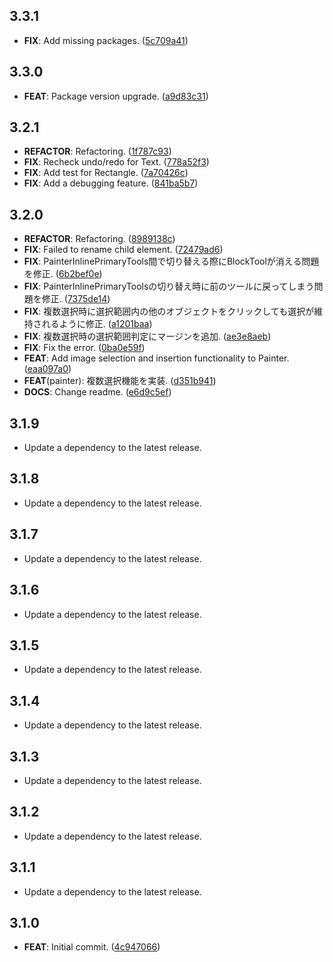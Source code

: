 ## 3.3.1

 - **FIX**: Add missing packages. ([5c709a41](https://github.com/mathrunet/flutter_masamune/commit/5c709a41fd098184ced41b35bf787287e2e3f99a))

## 3.3.0

 - **FEAT**: Package version upgrade. ([a9d83c31](https://github.com/mathrunet/flutter_masamune/commit/a9d83c315f458a1b1629fddbac2f5ceb3a4d3480))

## 3.2.1

 - **REFACTOR**: Refactoring. ([1f787c93](https://github.com/mathrunet/flutter_masamune/commit/1f787c937c85f69f83233474b54e70d380944b33))
 - **FIX**: Recheck undo/redo for Text. ([778a52f3](https://github.com/mathrunet/flutter_masamune/commit/778a52f341af9e155718818d2a5b320fcb23f893))
 - **FIX**: Add test for Rectangle. ([7a70426c](https://github.com/mathrunet/flutter_masamune/commit/7a70426c22990267983ad652c2ba5a99dd318b81))
 - **FIX**: Add a debugging feature. ([841ba5b7](https://github.com/mathrunet/flutter_masamune/commit/841ba5b7b5d50918f5261ff16dc3cbe7cc8ece92))

## 3.2.0

 - **REFACTOR**: Refactoring. ([8989138c](https://github.com/mathrunet/flutter_masamune/commit/8989138cda02245934f5c2e88fad916742691c18))
 - **FIX**: Failed to rename child element. ([72479ad6](https://github.com/mathrunet/flutter_masamune/commit/72479ad66d1c740f8f149058f7d38333986c10ad))
 - **FIX**: PainterInlinePrimaryTools間で切り替える際にBlockToolが消える問題を修正. ([6b2bef0e](https://github.com/mathrunet/flutter_masamune/commit/6b2bef0e733ffe8fb1859bb05044be578c1db44a))
 - **FIX**: PainterInlinePrimaryToolsの切り替え時に前のツールに戻ってしまう問題を修正. ([7375de14](https://github.com/mathrunet/flutter_masamune/commit/7375de1497f0986d383764020a30aa1d27dfd935))
 - **FIX**: 複数選択時に選択範囲内の他のオブジェクトをクリックしても選択が維持されるように修正. ([a1201baa](https://github.com/mathrunet/flutter_masamune/commit/a1201baa280cb833037a57a4af77c17bac6870eb))
 - **FIX**: 複数選択時の選択範囲判定にマージンを追加. ([ae3e8aeb](https://github.com/mathrunet/flutter_masamune/commit/ae3e8aebe2b77f363ae8f474e842f9f4a002d9dc))
 - **FIX**: Fix the error. ([0ba0e59f](https://github.com/mathrunet/flutter_masamune/commit/0ba0e59f267747b598e361ff2a6c6553fd8fd619))
 - **FEAT**: Add image selection and insertion functionality to Painter. ([eaa097a0](https://github.com/mathrunet/flutter_masamune/commit/eaa097a0f4953185344ce7cb8af0d22319bdbbc6))
 - **FEAT**(painter): 複数選択機能を実装. ([d351b941](https://github.com/mathrunet/flutter_masamune/commit/d351b941bc1662897ca852e085a1412097d84e18))
 - **DOCS**: Change readme. ([e6d9c5ef](https://github.com/mathrunet/flutter_masamune/commit/e6d9c5efc21c16c3d2ccb404c6fd138c42b1149b))

## 3.1.9

 - Update a dependency to the latest release.

## 3.1.8

 - Update a dependency to the latest release.

## 3.1.7

 - Update a dependency to the latest release.

## 3.1.6

 - Update a dependency to the latest release.

## 3.1.5

 - Update a dependency to the latest release.

## 3.1.4

 - Update a dependency to the latest release.

## 3.1.3

 - Update a dependency to the latest release.

## 3.1.2

 - Update a dependency to the latest release.

## 3.1.1

 - Update a dependency to the latest release.

## 3.1.0

 - **FEAT**: Initial commit. ([4c947066](https://github.com/mathrunet/flutter_masamune/commit/4c947066d24f39e74d0501ca99e51ce66f4f5972))

